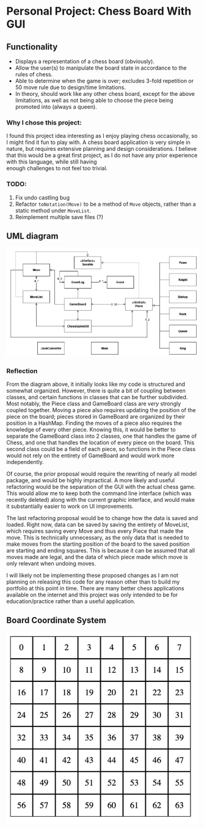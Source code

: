 # Personal Project: Chess Board With GUI

## Functionality
- Displays a representation of a chess board (obviously).
- Allow the user(s) to manipulate the board state in accordance to the rules of chess.
- Able to determine when the game is over; excludes 3-fold repetition or 50 move rule due to design/time limitations.
- In theory, should work like any other chess board, except for the above limitations, as well as not being able to
choose the piece being promoted into (always a queen).

### Why I chose this project:
I found this project idea interesting as I enjoy playing chess occasionally, so I might find it fun to play with.
A chess board application is very simple in nature, but requires extensive planning and design considerations. I believe
that this would be a great first project, as I do not have any prior experience with this language, while still having  
enough challenges to not feel too trivial.

### TODO:
1. Fix undo castling bug
2. Refactor `toNotation(Move)` to be a method of `Move` objects, rather than a static method under `MoveList`.
3. Reimplement multiple save files (?)

## UML diagram
![UML Diagram](UML_Design_Diagram.png)

### Reflection
From the diagram above, it initially looks like my code is structured and somewhat organized. 
However, there is quite a bit of coupling between classes, and certain functions in classes that can be further subdivided.
Most notably, the Piece class and GameBoard class are *very* strongly coupled together. Moving a piece also requires updating the position of the piece on the board;
pieces stored in GameBoard are organized by their position in a HashMap. Finding the moves of a piece also requires the knowledge of every other piece.
Knowing this, it would be better to separate the GameBoard class into 2 classes, one that handles the game of Chess, and one that handles 
the location of every piece on the board. This second class could be a field of each piece, so functions in the Piece class would not rely on the entirety of GameBoard and would work more independently.

Of course, the prior proposal would require the rewriting of nearly all model package, and would be highly impractical.
A more likely and useful refactoring would be the separation of the GUI with the actual chess game. This would allow me to keep both 
the command line interface (which was recently deleted) along with the current graphic interface, and would make it substantially easier to work on UI improvements.

The last refactoring proposal would be to change how the data is saved and loaded. Right now, data can be saved
by saving the entirety of MoveList, which requires saving every Move and thus every Piece that made the move. 
This is technically unnecessary, as the only data that is needed to make moves from the starting position of the board to the saved position
are starting and ending squares. This is because it can be assumed that all moves made are legal, and the data of which piece made which move is only
relevant when undoing moves. 

I will likely not be implementing these proposed changes as I am not planning on releasing this code for any reason
other than to build my portfolio at this point in time. There are many better chess applications available on the
internet and this project was only intended to be for education/practice rather than a useful application.

## Board Coordinate System
![8x8 grid from 0-63](grid.png)